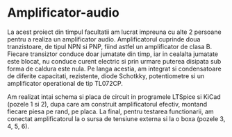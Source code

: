 # Amplificator-audio

La acest proiect din timpul facultatii am lucrat impreuna cu alte 2 persoane pentru a realiza un amplificator audio. Amplificatorul cuprinde doua tranzistoare, de tipul NPN si PNP, fiind astfel un amplificator de clasa B. Fiecare transiztor conduce doar jumatate din timp, iar in cealalta jumatate este blocat, nu conduce curent electric si prin urmare puterea disipata sub forma de caldura este nula. Pe langa acestia, am integrat si condensatoare de diferite capacitati, rezistente, diode Schotkky, potentiometre si un amplificator operational de tip TL072CP.

Am realizat intai schema si placa de circuit in programele LTSpice si KiCad (pozele 1 si 2), dupa care am construit amplificatorul efectiv, montand fiecare piesa pe rand, pe placa. La final, pentru testarea functionarii, am conectat amplificatorul la o sursa de tensiune externa si la o boxa (pozele 3, 4, 5, 6).
